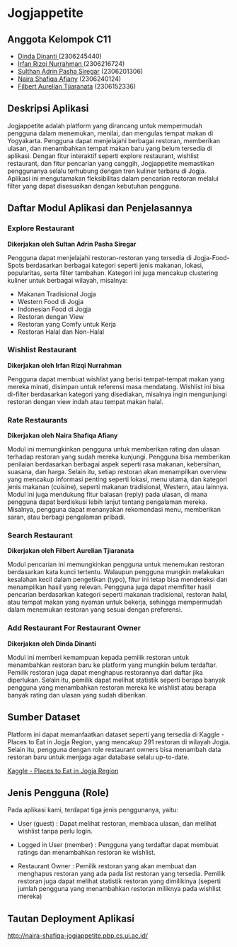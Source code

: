 # Jogjappetite
## Anggota Kelompok C11
- [Dinda Dinanti ](https://github.com/dinan26)(2306245440)
- [Irfan Rizqi Nurrahman ](https://github.com/irfanrizqinr)(2306216724)
- [Sulthan Adrin Pasha Siregar](https://github.com/sulthanadrin) (2306201306)
- [Naira Shafiqa Afiany](https://github.com/nairafiany) (2306240124)
- [Filbert Aurelian Tjiaranata](https://github.com/FilbertAT) (2306152336)

## Deskripsi Aplikasi
Jogjappetite adalah platform yang dirancang untuk mempermudah pengguna dalam menemukan, menilai, dan mengulas tempat makan di Yogyakarta. Pengguna dapat menjelajahi berbagai restoran, memberikan ulasan, dan menambahkan tempat makan baru yang belum tersedia di aplikasi. Dengan fitur interaktif seperti explore restaurant, wishlist restaurant, dan fitur pencarian yang canggih, Jogjappetite memastikan penggunanya selalu terhubung dengan tren kuliner terbaru di Jogja. Aplikasi ini mengutamakan fleksibilitas dalam pencarian restoran melalui filter yang dapat disesuaikan dengan kebutuhan pengguna.

## Daftar Modul Aplikasi dan Penjelasannya
### Explore Restaurant
**Dikerjakan oleh Sultan Adrin Pasha Siregar**

Pengguna dapat menjelajahi restoran-restoran yang tersedia di Jogja-Food-Spots berdasarkan berbagai kategori seperti jenis makanan, lokasi, popularitas, serta filter tambahan. Kategori ini juga mencakup clustering kuliner untuk berbagai wilayah, misalnya:

* Makanan Tradisional Jogja
* Western Food di Jogja
* Indonesian Food di Jogja
* Restoran dengan View
* Restoran yang Comfy untuk Kerja
* Restoran Halal dan Non-Halal

### Wishlist Restaurant
**Dikerjakan oleh Irfan Rizqi Nurrahman**

Pengguna dapat membuat wishlist yang berisi tempat-tempat makan yang mereka minati, disimpan untuk referensi masa mendatang. Wishlist ini bisa di-filter berdasarkan kategori yang disediakan, misalnya ingin mengunjungi restoran dengan view indah atau tempat makan halal.

### Rate Restaurants
**Dikerjakan oleh Naira Shafiqa Afiany**

Modul ini memungkinkan pengguna untuk memberikan rating dan ulasan terhadap restoran yang sudah mereka kunjungi. Pengguna bisa memberikan penilaian berdasarkan berbagai aspek seperti rasa makanan, kebersihan, suasana, dan harga. Selain itu, setiap restoran akan menampilkan overview yang mencakup informasi penting seperti lokasi, menu utama, dan kategori jenis makanan (cuisine), seperti makanan tradisional, Western, atau lainnya. Modul ini juga mendukung fitur balasan (reply) pada ulasan, di mana pengguna dapat berdiskusi lebih lanjut tentang pengalaman mereka. Misalnya, pengguna dapat menanyakan rekomendasi menu, memberikan saran, atau berbagi pengalaman pribadi.

### Search Restaurant
**Dikerjakan oleh Filbert Aurelian Tjiaranata**

Modul pencarian ini memungkinkan pengguna untuk menemukan restoran berdasarkan kata kunci tertentu. Walaupun pengguna mungkin melakukan kesalahan kecil dalam pengetikan (typo), fitur ini tetap bisa mendeteksi dan menampilkan hasil yang relevan. Pengguna juga dapat memfilter hasil pencarian berdasarkan kategori seperti makanan tradisional, restoran halal, atau tempat makan yang nyaman untuk bekerja, sehingga mempermudah dalam menemukan restoran yang sesuai dengan preferensi.

### Add Restaurant For Restaurant Owner
**Dikerjakan oleh Dinda Dinanti**

Modul ini memberi kemampuan kepada pemilik restoran untuk menambahkan restoran baru ke platform yang mungkin belum terdaftar. Pemilik restoran juga dapat menghapus restorannya dari daftar jika diperlukan. Selain itu, pemilik dapat melihat statistik seperti berapa banyak pengguna yang menambahkan restoran mereka ke wishlist atau berapa banyak rating dan ulasan yang sudah diberikan.


## Sumber Dataset
Platform ini dapat memanfaatkan dataset seperti yang tersedia di Kaggle - Places to Eat in Jogja Region, yang mencakup 291 restoran di wilayah Jogja. Selain itu, pengguna dengan role restaurant owners bisa menambah data restoran baru untuk menjaga agar database selalu up-to-date.

[Kaggle - Places to Eat in Jogja Region](https://www.kaggle.com/datasets/yudhaislamisulistya/places-to-eat-in-the-jogja-region?resource=download)

## Jenis Pengguna (Role)
Pada aplikasi kami, terdapat tiga jenis penggunanya, yaitu:
* User (guest) : 
Dapat melihat restoran, membaca ulasan, dan melihat wishlist tanpa perlu login.

* Logged in User (member) : 
Pengguna yang terdaftar dapat membuat ratings dan menambahkan restoran ke wishlist.

* Restaurant Owner :
Pemilik restoran yang akan membuat dan menghapus restoran yang ada pada list restoran yang tersedia. Pemilik restoran juga dapat melihat statistik restoran yang dimilikinya (seperti jumlah pengguna yang menambahkan restoran miliknya pada wishlist mereka)

## Tautan Deployment Aplikasi
http://naira-shafiqa-jogjappetite.pbp.cs.ui.ac.id/